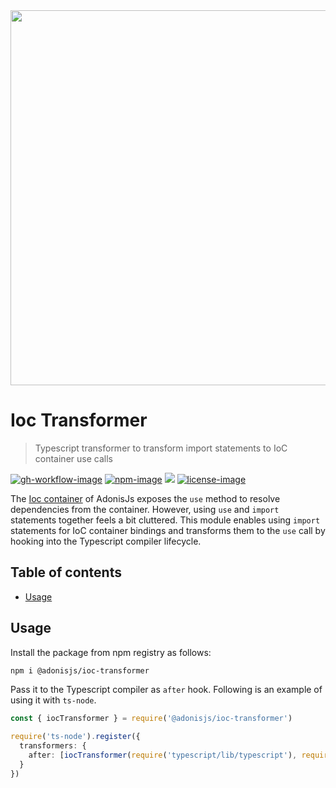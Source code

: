 <div align="center"><img src="https://res.cloudinary.com/adonisjs/image/upload/q_100/v1564392111/adonis-banner_o9lunk.png" width="600px"></div>

# Ioc Transformer
> Typescript transformer to transform import statements to IoC container use calls

[![gh-workflow-image]][gh-workflow-url] [![npm-image]][npm-url] ![][typescript-image] [![license-image]][license-url]

The [Ioc container](https://github.com/adonisjs/fold) of AdonisJs exposes the `use` method to resolve dependencies from the container. However, using `use` and `import` statements together feels a bit cluttered. This module enables using `import` statements for IoC container bindings and transforms them to the `use` call by hooking into the Typescript compiler lifecycle.

<!-- START doctoc generated TOC please keep comment here to allow auto update -->
<!-- DON'T EDIT THIS SECTION, INSTEAD RE-RUN doctoc TO UPDATE -->
## Table of contents

- [Usage](#usage)

<!-- END doctoc generated TOC please keep comment here to allow auto update -->

## Usage
Install the package from npm registry as follows:

```sh
npm i @adonisjs/ioc-transformer
```

Pass it to the Typescript compiler as `after` hook. Following is an example of using it with `ts-node`.

```ts
const { iocTransformer } = require('@adonisjs/ioc-transformer')

require('ts-node').register({
  transformers: {
    after: [iocTransformer(require('typescript/lib/typescript'), require('./.adonisrc.json'))],
  }
})
```

[gh-workflow-image]: https://img.shields.io/github/workflow/status/adonisjs/ioc-transformer/test?style=for-the-badge
[gh-workflow-url]: https://github.com/adonisjs/ioc-transformer/actions/workflows/test.yml "Github action"

[typescript-image]: https://img.shields.io/badge/Typescript-294E80.svg?style=for-the-badge&logo=typescript
[typescript-url]:  "typescript"

[npm-image]: https://img.shields.io/npm/v/@adonisjs/ioc-transformer.svg?style=for-the-badge&logo=npm
[npm-url]: https://npmjs.org/package/@adonisjs/ioc-transformer "npm"

[license-image]: https://img.shields.io/npm/l/@adonisjs/ioc-transformer?color=blueviolet&style=for-the-badge
[license-url]: LICENSE.md "license"
